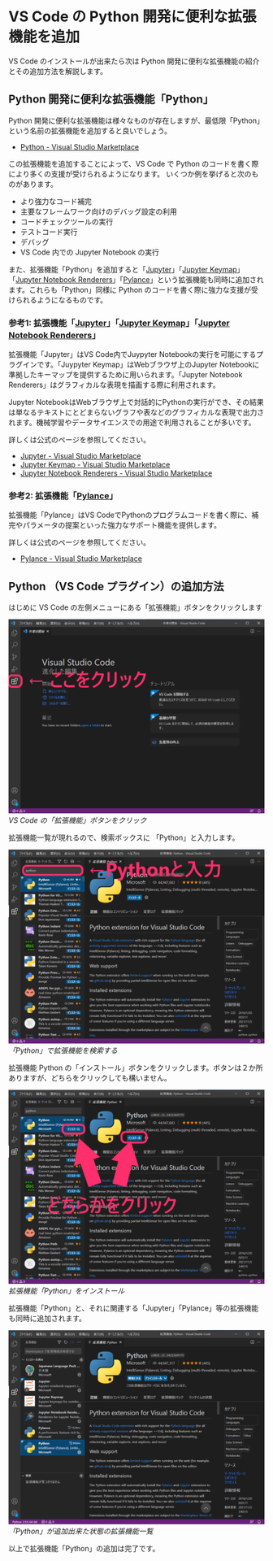 # VS Code の Python 開発に便利な拡張機能を追加

VS Code のインストールが出来たら次は Python 開発に便利な拡張機能の紹介とその追加方法を解説します。

## Python 開発に便利な拡張機能「Python」

Python 開発に便利な拡張機能は様々なものが存在しますが、最低限「Python」という名前の拡張機能を追加すると良いでしょう。

- [Python - Visual Studio Marketplace](https://marketplace.visualstudio.com/items?itemName=ms-python.python)

この拡張機能を追加することによって、VS Code で Python のコードを書く際により多くの支援が受けられるようになります。
いくつか例を挙げると次のものがあります。

- より強力なコード補完
- 主要なフレームワーク向けのデバッグ設定の利用
- コードチェックツールの実行
- テストコード実行
- デバッグ
- VS Code 内での Jupyter Notebook の実行

また、拡張機能「Python」を追加すると「[Jupyter](https://marketplace.visualstudio.com/items?itemName=ms-toolsai.jupyter)」「[Jupyter Keymap](https://marketplace.visualstudio.com/items?itemName=ms-toolsai.jupyter-keymap)」「[Jupyter Notebook Renderers](https://marketplace.visualstudio.com/items?itemName=ms-toolsai.jupyter-renderers)」「[Pylance](https://marketplace.visualstudio.com/items?itemName=ms-python.vscode-pylance)」という拡張機能も同時に追加されます。これらも「Python」同様に Python のコードを書く際に強力な支援が受けられるようになるものです。

### 参考1: 拡張機能「[Jupyter](https://marketplace.visualstudio.com/items?itemName=ms-toolsai.jupyter)」「[Jupyter Keymap](https://marketplace.visualstudio.com/items?itemName=ms-toolsai.jupyter-keymap)」「[Jupyter Notebook Renderers](https://marketplace.visualstudio.com/items?itemName=ms-toolsai.jupyter-renderers)」

拡張機能「Jupyter」はVS Code内でJuypyter Notebookの実行を可能にするプラグインです。「Juypyter Keymap」はWebブラウザ上のJupyter Notebookに準拠したキーマップを提供するために用いられます。「Jupyter Notebook Renderers」はグラフィカルな表現を描画する際に利用されます。

Jupyter NotebookはWebブラウザ上で対話的にPythonの実行ができ、その結果は単なるテキストにとどまらないグラフや表などのグラフィカルな表現で出力されます。機械学習やデータサイエンスでの用途で利用されることが多いです。

詳しくは公式のページを参照してください。

- [Jupyter - Visual Studio Marketplace](https://marketplace.visualstudio.com/items?itemName=ms-toolsai.jupyter)
- [Jupyter Keymap - Visual Studio Marketplace](https://marketplace.visualstudio.com/items?itemName=ms-toolsai.jupyter-keymap)
- [Jupyter Notebook Renderers - Visual Studio Marketplace](https://marketplace.visualstudio.com/items?itemName=ms-toolsai.jupyter-renderers)

### 参考2: 拡張機能「[Pylance](https://marketplace.visualstudio.com/items?itemName=ms-python.vscode-pylance)」

拡張機能「Pylance」はVS CodeでPythonのプログラムコードを書く際に、補完やパラメータの提案といった強力なサポート機能を提供します。

詳しくは公式のページを参照してください。

- [Pylance - Visual Studio Marketplace](https://marketplace.visualstudio.com/items?itemName=ms-python.vscode-pylance)

## Python （VS Code プラグイン）の追加方法

はじめに VS Code の左側メニューにある「拡張機能」ボタンをクリックします

![VS Code の「拡張機能」ボタンをクリック](images/plugin01.png)
_VS Code の「拡張機能」ボタンをクリック_

拡張機能一覧が現れるので、検索ボックスに 「Python」と入力します。

![Python」で拡張機能を検索する](images/plugin02.png)
_「Python」で拡張機能を検索する_

拡張機能 Python の「インストール」ボタンをクリックします。ボタンは２か所ありますが、どちらをクリックしても構いません。

![拡張機能「Python」をインストール](images/plugin03.png)
_拡張機能「Python」をインストール_

拡張機能「Python」と、それに関連する「Jupyter」「Pylance」等の拡張機能も同時に追加されます。

![「Python」が追加出来た状態の拡張機能一覧](images/plugin04.png)
_「Python」が追加出来た状態の拡張機能一覧_

以上で拡張機能「Python」の追加は完了です。
